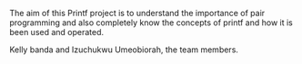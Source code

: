 The aim of this Printf project is to understand the importance of pair programming and also completely know the concepts of printf and how it is been used and operated.

Kelly banda and Izuchukwu Umeobiorah, the team members.
